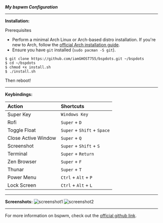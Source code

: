 ***My bspwm Configuration***

---
**Installation:**

Prerequisites
- Perform a minimal Arch Linux or Arch-based distro installation. If you're new to Arch, follow the [official Arch installation guide](https://wiki.archlinux.org/title/installation_guide).
- Ensure you have `git` installed (`sudo pacman -S git`).
  
```
$ git clone https://github.com/iamGHOST755/bspdots.git ~/bspdots
$ cd ~/bspdots
$ chmod +x install.sh
$ ./install.sh
```
Then reboot!

---
**Keybindings:**

| Action | Shortcuts |
| :----- | :------ |
| Super Key | `Windows Key` |
| Rofi | `Super` + `D` |
| Toggle Float | `Super` + `Shift` + `Space` |
| Close Active Window | `Super` + `Q` |
| Screenshot | `Super` + `Shift` + `S` |
| Terminal | `Super` + `Return` |
| Zen Browser | `Super` + `F` |
| Thunar | `Super` + `T` |
| Power Menu | `Ctrl` + `Alt` + `P` |
| Lock Screen | `Ctrl` + `Alt` + `L` |

---
**Screenshots:**
![screenshot1](https://github.com/iamGHOST755/bspdots/blob/main/screenshots/screenshot1.png)
![screenshot2](https://github.com/iamGHOST755/bspdots/blob/main/screenshots/screenshot2.png)

---
For more information on bspwm, check out the [official github link](https://github.com/baskerville/bspwm).
